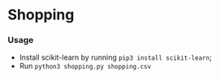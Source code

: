# Shopping

### Usage

- Install scikit-learn by running `pip3 install scikit-learn`;
- Run `python3 shopping.py shopping.csv`
